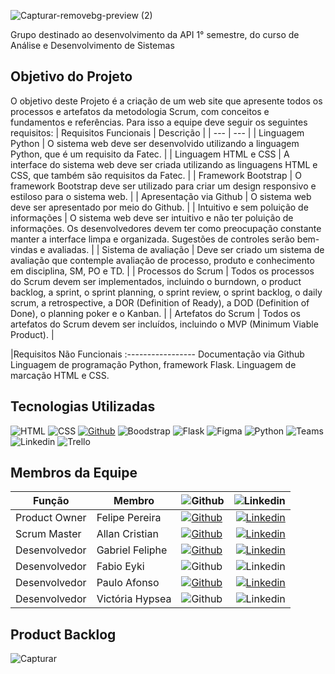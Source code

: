 ![Capturar-removebg-preview (2)](https://user-images.githubusercontent.com/126684518/229307501-9b2a0ddb-8fc7-492e-877c-ccb4cbb66eb6.png)


Grupo destinado ao desenvolvimento da API 1° semestre, do curso de Análise e Desenvolvimento de Sistemas

## Objetivo do Projeto
O objetivo deste Projeto é a criação de um web site que apresente todos os processos e artefatos da metodologia Scrum, com conceitos e fundamentos e referências.
Para isso a equipe deve seguir os seguintes requisitos:
| Requisitos Funcionais | Descrição |
| --- | --- |
| Linguagem Python | O sistema web deve ser desenvolvido utilizando a linguagem Python, que é um requisito da Fatec. |
| Linguagem HTML e CSS | A interface do sistema web deve ser criada utilizando as linguagens HTML e CSS, que também são requisitos da Fatec. |
| Framework Bootstrap | O framework Bootstrap deve ser utilizado para criar um design responsivo e estiloso para o sistema web. |
| Apresentação via Github | O sistema web deve ser apresentado por meio do Github. |
| Intuitivo e sem poluição de informações | O sistema web deve ser intuitivo e não ter poluição de informações. Os desenvolvedores devem ter como preocupação constante manter a interface limpa e organizada. Sugestões de controles serão bem-vindas e avaliadas. |
| Sistema de avaliação | Deve ser criado um sistema de avaliação que contemple avaliação de processo, produto e conhecimento em disciplina, SM, PO e TD. |
| Processos do Scrum | Todos os processos do Scrum devem ser implementados, incluindo o burndown, o product backlog, a sprint, o sprint planning, o sprint review, o sprint backlog, o daily scrum, a retrospective, a DOR (Definition of Ready), a DOD (Definition of Done), o planning poker e o Kanban. |
| Artefatos do Scrum | Todos os artefatos do Scrum devem ser incluídos, incluindo o MVP (Minimum Viable Product). |


|Requisitos Não Funcionais
:-----------------
Documentação via Github
Linguagem de programação Python, framework Flask.
Linguagem de marcação HTML e CSS.


## Tecnologias Utilizadas

![HTML](https://img.shields.io/badge/HTML5-E34F26?style=for-the-badge&logo=html5&logoColor=white)
![CSS](https://img.shields.io/badge/CSS-239120?&style=for-the-badge&logo=css3&logoColor=white)
[![Github](https://img.shields.io/badge/GitHub-100000?style=for-the-badge&logo=github&logoColor=white)](https://github.com/felipereira10/API-Code-6-Wave-/blob/main/README.md)
![Boodstrap](https://img.shields.io/badge/Bootstrap-563D7C?style=for-the-badge&logo=bootstrap&logoColor=white)
![Flask](https://img.shields.io/badge/Flask-000000?style=for-the-badge&logo=flask&logoColor=white)
![Figma](https://img.shields.io/badge/Figma-F24E1E?style=for-the-badge&logo=figma&logoColor=white) 
![Python](https://img.shields.io/badge/Python-14354C?style=for-the-badge&logo=python&logoColor=white)
![Teams](https://img.shields.io/badge/Microsoft_Teams-6264A7?style=for-the-badge&logo=microsoft-teams&logoColor=white)
![Linkedin](https://img.shields.io/badge/LinkedIn-0077B5?style=for-the-badge&logo=linkedin&logoColor=white)
![Trello](https://img.shields.io/badge/Trello-0052CC?style=for-the-badge&logo=trello&logoColor=white)

## Membros da Equipe
 
Função        | Membro         | ![Github](https://img.shields.io/badge/GitHub-100000?style=for-the-badge&logo=github&logoColor=white) | ![Linkedin](https://img.shields.io/badge/LinkedIn-0077B5?style=for-the-badge&logo=linkedin&logoColor=white)
--------------|----------------|----------|-------------:
Product Owner | Felipe Pereira |[![Github](https://img.shields.io/badge/GitHub-100000?style=for-the-badge&logo=github&logoColor=white)](https://github.com/felipereira10/-Code-6-Wave-) | [![Linkedin](https://img.shields.io/badge/LinkedIn-0077B5?style=for-the-badge&logo=linkedin&logoColor=white)](https://www.linkedin.com/in/felipe-pereira-638370172/)
Scrum Master  | Allan Cristian |[![Github](https://img.shields.io/badge/GitHub-100000?style=for-the-badge&logo=github&logoColor=white)](https://github.com/AllanCristian27) | [![Linkedin](https://img.shields.io/badge/LinkedIn-0077B5?style=for-the-badge&logo=linkedin&logoColor=white)](https://www.linkedin.com/in/allancristian95)|
Desenvolvedor | Gabriel Feliphe |[![Github](https://img.shields.io/badge/GitHub-100000?style=for-the-badge&logo=github&logoColor=white)]( https://github.com/FelipheGin)|  [![Linkedin](https://img.shields.io/badge/LinkedIn-0077B5?style=for-the-badge&logo=linkedin&logoColor=white)](https://www.linkedin.com/in/gabriel-santos-350249184/)
Desenvolvedor | Fabio Eyki |![Github](https://img.shields.io/badge/GitHub-100000?style=for-the-badge&logo=github&logoColor=white)| ![Linkedin](https://img.shields.io/badge/LinkedIn-0077B5?style=for-the-badge&logo=linkedin&logoColor=white)
Desenvolvedor |  Paulo Afonso |[![Github](https://img.shields.io/badge/GitHub-100000?style=for-the-badge&logo=github&logoColor=white)](https://github.com/PauloCruz34) | [![Linkedin](https://img.shields.io/badge/LinkedIn-0077B5?style=for-the-badge&logo=linkedin&logoColor=white)](https://www.linkedin.com/in/paulo-afonso-cruz-304256174/)
Desenvolvedor |  Victória Hypsea |![Github](https://img.shields.io/badge/GitHub-100000?style=for-the-badge&logo=github&logoColor=white) | ![Linkedin](https://img.shields.io/badge/LinkedIn-0077B5?style=for-the-badge&logo=linkedin&logoColor=white)



## Product Backlog
![Capturar](https://user-images.githubusercontent.com/126684518/229941715-a88dad72-9971-4331-a2b7-e7ae633030ec.PNG)

